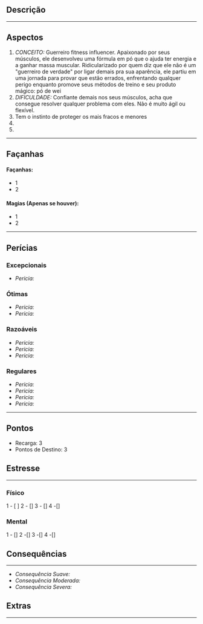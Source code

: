 ## Descrição

---
## Aspectos
1. *CONCEITO:* Guerreiro fitness influencer. Apaixonado por seus músculos, ele desenvolveu uma fórmula em pó que o ajuda ter energia e a ganhar massa muscular. Ridicularizado por quem diz que ele não é um "guerreiro de verdade" por ligar demais pra sua aparência, ele partiu em uma jornada para provar que estão errados, enfrentando qualquer perigo enquanto promove seus métodos de treino e seu produto mágico: pó de wei
2. *DIFICULDADE:* Confiante demais nos seus músculos, acha que consegue resolver qualquer problema com eles. Não é muito ágil ou flexível.
3. Tem o instinto de proteger os mais fracos e menores
4.  
5. 
---
## Façanhas 
#### Façanhas:
-  1
- 2

#### Magias (Apenas se houver):
- 1
- 2
---
## Perícias
### Excepcionais
 - *Pericia:*
### Ótimas
 - *Pericia:*
 - *Pericia:*
### Razoáveis
 - *Pericia:*
 - *Pericia:* 
 - *Pericia:*
### Regulares
 - *Pericia:*
 - *Pericia:*
 - *Pericia:*
 - *Pericia:*
---
## Pontos
- Recarga:  3
- Pontos de Destino: 3
## Estresse
----
### Físico
 1 - [ ] 2 - [] 3 - [] 4 -[] 
### Mental
1 - [] 2 -[] 3 -[] 4 -[]
## Consequências
---
- *Consequência Suave:*
- *Consequência Moderada:*
- *Consequência Severa:*

## Extras
---

